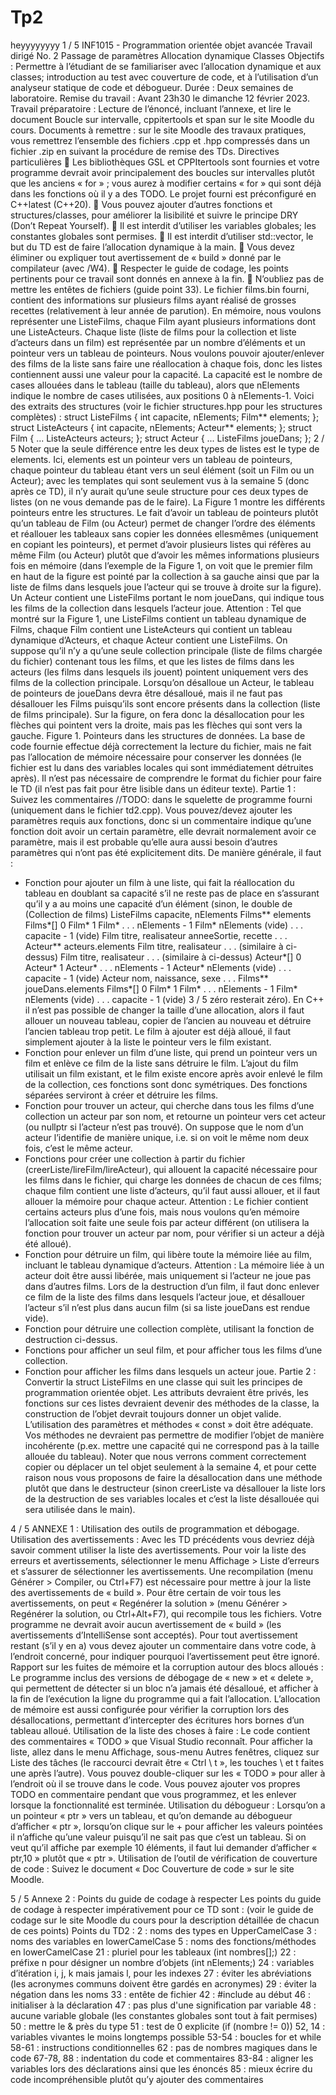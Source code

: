 # Tp2
heyyyyyyyy
1 / 5
INF1015 - Programmation orientée objet avancée
Travail dirigé No. 2
Passage de paramètres
Allocation dynamique
Classes
Objectifs : Permettre à l’étudiant de se familiariser avec l’allocation dynamique et aux classes;
introduction au test avec couverture de code, et à l’utilisation d’un analyseur statique de
code et débogueur.
Durée : Deux semaines de laboratoire.
Remise du travail : Avant 23h30 le dimanche 12 février 2023.
Travail préparatoire : Lecture de l’énoncé, incluant l’annexe, et lire le document Boucle sur intervalle,
cppitertools et span sur le site Moodle du cours.
Documents à remettre : sur le site Moodle des travaux pratiques, vous remettrez l’ensemble des fichiers .cpp et
.hpp compressés dans un fichier .zip en suivant la procédure de remise des TDs.
Directives particulières
 Les bibliothèques GSL et CPPItertools sont fournies et votre programme devrait avoir principalement des
boucles sur intervalles plutôt que les anciens « for » ; vous aurez à modifier certains « for » qui sont déjà
dans les fonctions où il y a des TODO. Le projet fourni est préconfiguré en C++latest (C++20).
 Vous pouvez ajouter d’autres fonctions et structures/classes, pour améliorer la lisibilité et suivre le principe
DRY (Don’t Repeat Yourself).
 Il est interdit d’utiliser les variables globales; les constantes globales sont permises.
 Il est interdit d’utiliser std::vector, le but du TD est de faire l’allocation dynamique à la main.
 Vous devez éliminer ou expliquer tout avertissement de « build » donné par le compilateur (avec /W4).
 Respecter le guide de codage, les points pertinents pour ce travail sont donnés en annexe à la fin.
 N’oubliez pas de mettre les entêtes de fichiers (guide point 33).
Le fichier films.bin fourni, contient des informations sur plusieurs films ayant réalisé de grosses recettes
(relativement à leur année de parution). En mémoire, nous voulons représenter une ListeFilms, chaque Film
ayant plusieurs informations dont une ListeActeurs. Chaque liste (liste de films pour la collection et liste
d’acteurs dans un film) est représentée par un nombre d’éléments et un pointeur vers un tableau de pointeurs.
Nous voulons pouvoir ajouter/enlever des films de la liste sans faire une réallocation à chaque fois, donc les
listes contiennent aussi une valeur pour la capacité. La capacité est le nombre de cases allouées dans le tableau
(taille du tableau), alors que nElements indique le nombre de cases utilisées, aux positions 0 à nElements-1.
Voici des extraits des structures (voir le fichier structures.hpp pour les structures complètes) :
struct ListeFilms {
int capacite, nElements;
Film** elements;
};
struct ListeActeurs {
int capacite, nElements;
Acteur** elements;
};
struct Film {
 ...
ListeActeurs acteurs;
};
struct Acteur {
 ...
ListeFilms joueDans;
};
2 / 5
Noter que la seule différence entre les deux types de listes est le type de elements. Ici, elements est un
pointeur vers un tableau de pointeurs, chaque pointeur du tableau étant vers un seul élément (soit un Film ou un
Acteur); avec les templates qui sont seulement vus à la semaine 5 (donc après ce TD), il n’y aurait qu’une
seule structure pour ces deux types de listes (on ne vous demande pas de le faire). La Figure 1 montre les
différents pointeurs entre les structures. Le fait d’avoir un tableau de pointeurs plutôt qu’un tableau de Film
(ou Acteur) permet de changer l’ordre des éléments et réallouer les tableaux sans copier les données ellesmêmes (uniquement en copiant les pointeurs), et permet d’avoir plusieurs listes qui réfères au même Film (ou
Acteur) plutôt que d’avoir les mêmes informations plusieurs fois en mémoire (dans l’exemple de la Figure 1,
on voit que le premier film en haut de la figure est pointé par la collection à sa gauche ainsi que par la liste de
films dans lesquels joue l’acteur qui se trouve à droite sur la figure). Un Acteur contient une ListeFilms
portant le nom joueDans, qui indique tous les films de la collection dans lesquels l’acteur joue.
Attention : Tel que montré sur la Figure 1, une ListeFilms contient un tableau dynamique de Films, chaque
Film contient une ListeActeurs qui contient un tableau dynamique d’Acteurs, et chaque Acteur contient
une ListeFilms. On suppose qu’il n’y a qu’une seule collection principale (liste de films chargée du fichier)
contenant tous les films, et que les listes de films dans les acteurs (les films dans lesquels ils jouent) pointent
uniquement vers des films de la collection principale. Lorsqu’on désalloue un Acteur, le tableau de pointeurs
de joueDans devra être désalloué, mais il ne faut pas désallouer les Films puisqu’ils sont encore présents dans
la collection (liste de films principale). Sur la figure, on fera donc la désallocation pour les flèches qui pointent
vers la droite, mais pas les flèches qui sont vers la gauche.
Figure 1. Pointeurs dans les structures de données.
La base de code fournie effectue déjà correctement la lecture du fichier, mais ne fait pas l’allocation de
mémoire nécessaire pour conserver les données (le fichier est lu dans des variables locales qui sont
immédiatement détruites après). Il n’est pas nécessaire de comprendre le format du fichier pour faire le TD (il
n’est pas fait pour être lisible dans un éditeur texte).
Partie 1 :
Suivez les commentaires //TODO: dans le squelette de programme fourni (uniquement dans le fichier
td2.cpp). Vous pouvez/devez ajouter les paramètres requis aux fonctions, donc si un commentaire indique
qu’une fonction doit avoir un certain paramètre, elle devrait normalement avoir ce paramètre, mais il est
probable qu’elle aura aussi besoin d’autres paramètres qui n’ont pas été explicitement dits.
De manière générale, il faut :
- Fonction pour ajouter un film à une liste, qui fait la réallocation du tableau en doublant sa capacité s’il
ne reste pas de place en s’assurant qu’il y a au moins une capacité d’un élément (sinon, le double de
(Collection de films)
ListeFilms
capacite, nElements
Films** elements
Films*[]
0 Film*
1 Film*
.
.
.
nElements - 1 Film*
nElements (vide)
.
.
.
capacite - 1 (vide)
Film
titre, realisateur
anneeSortie, recette
. . .
Acteur** acteurs.elements
Film
titre, realisateur
. . .
(similaire à ci-dessus)
Film
titre, realisateur
. . .
(similaire à ci-dessus)
Acteur*[]
0 Acteur*
1 Acteur*
.
.
.
nElements - 1 Acteur*
nElements (vide)
.
.
.
capacite - 1 (vide)
Acteur
nom, naissance, sexe
. . .
Films** joueDans.elements
Films*[]
0 Film*
1 Film*
.
.
.
nElements - 1 Film*
nElements (vide)
.
.
.
capacite - 1 (vide)
3 / 5
zéro resterait zéro). En C++ il n’est pas possible de changer la taille d’une allocation, alors il faut
allouer un nouveau tableau, copier de l’ancien au nouveau et détruire l’ancien tableau trop petit. Le
film à ajouter est déjà alloué, il faut simplement ajouter à la liste le pointeur vers le film existant.
- Fonction pour enlever un film d’une liste, qui prend un pointeur vers un film et enlève ce film de la
liste sans détruire le film. L’ajout du film utilisait un film existant, et le film existe encore après avoir
enlevé le film de la collection, ces fonctions sont donc symétriques. Des fonctions séparées serviront à
créer et détruire les films.
- Fonction pour trouver un acteur, qui cherche dans tous les films d’une collection un acteur par son
nom, et retourne un pointeur vers cet acteur (ou nullptr si l’acteur n’est pas trouvé). On suppose que le
nom d’un acteur l’identifie de manière unique, i.e. si on voit le même nom deux fois, c’est le même
acteur.
- Fonctions pour créer une collection à partir du fichier (creerListe/lireFilm/lireActeur), qui
allouent la capacité nécessaire pour les films dans le fichier, qui charge les données de chacun de ces
films; chaque film contient une liste d’acteurs, qu’il faut aussi allouer, et il faut allouer la mémoire pour
chaque acteur. Attention : Le fichier contient certains acteurs plus d’une fois, mais nous voulons qu’en
mémoire l’allocation soit faite une seule fois par acteur différent (on utilisera la fonction pour trouver
un acteur par nom, pour vérifier si un acteur a déjà été alloué).
- Fonction pour détruire un film, qui libère toute la mémoire liée au film, incluant le tableau dynamique
d’acteurs. Attention : La mémoire liée à un acteur doit être aussi libérée, mais uniquement si l’acteur ne
joue pas dans d’autres films. Lors de la destruction d’un film, il faut donc enlever ce film de la liste des
films dans lesquels l’acteur joue, et désallouer l’acteur s’il n’est plus dans aucun film (si sa liste
joueDans est rendue vide).
- Fonction pour détruire une collection complète, utilisant la fonction de destruction ci-dessus.
- Fonctions pour afficher un seul film, et pour afficher tous les films d’une collection.
- Fonction pour afficher les films dans lesquels un acteur joue.
Partie 2 :
Convertir la struct ListeFilms en une classe qui suit les principes de programmation orientée objet. Les
attributs devraient être privés, les fonctions sur ces listes devraient devenir des méthodes de la classe, la
construction de l’objet devrait toujours donner un objet valide. L’utilisation des paramètres et méthodes
« const » doit être adéquate. Vos méthodes ne devraient pas permettre de modifier l’objet de manière
incohérente (p.ex. mettre une capacité qui ne correspond pas à la taille allouée du tableau). Noter que nous
verrons comment correctement copier ou déplacer un tel objet seulement à la semaine 4, et pour cette raison
nous vous proposons de faire la désallocation dans une méthode plutôt que dans le destructeur (sinon
creerListe va désallouer la liste lors de la destruction de ses variables locales et c’est la liste désallouée qui
sera utilisée dans le main).

4 / 5
ANNEXE 1 : Utilisation des outils de programmation et débogage.
Utilisation des avertissements :
Avec les TD précédents vous devriez déjà savoir comment utiliser la liste des avertissements. Pour voir la liste des
erreurs et avertissements, sélectionner le menu Affichage > Liste d’erreurs et s’assurer de sélectionner les
avertissements. Une recompilation (menu Générer > Compiler, ou Ctrl+F7) est nécessaire pour mettre à jour la liste
des avertissements de « build ». Pour être certain de voir tous les avertissements, on peut « Regénérer la solution »
(menu Générer > Regénérer la solution, ou Ctrl+Alt+F7), qui recompile tous les fichiers.
Votre programme ne devrait avoir aucun avertissement de « build » (les avertissements d’IntelliSense sont
acceptés). Pour tout avertissement restant (s’il y en a) vous devez ajouter un commentaire dans votre code, à
l’endroit concerné, pour indiquer pourquoi l’avertissement peut être ignoré.
Rapport sur les fuites de mémoire et la corruption autour des blocs alloués :
Le programme inclus des versions de débogage de « new » et « delete », qui permettent de détecter si un bloc n’a
jamais été désalloué, et afficher à la fin de l’exécution la ligne du programme qui a fait l’allocation. L’allocation de
mémoire est aussi configurée pour vérifier la corruption lors des désallocations, permettant d’intercepter des
écritures hors bornes d’un tableau alloué.
Utilisation de la liste des choses à faire :
Le code contient des commentaires « TODO » que Visual Studio reconnaît. Pour afficher la liste, allez dans le
menu Affichage, sous-menu Autres fenêtres, cliquez sur Liste des tâches (le raccourci devrait être « Ctrl \ t »,
les touches \ et t faites une après l’autre). Vous pouvez double-cliquer sur les « TODO » pour aller à l’endroit où
il se trouve dans le code. Vous pouvez ajouter vos propres TODO en commentaire pendant que vous programmez,
et les enlever lorsque la fonctionnalité est terminée.
Utilisation du débogueur :
Lorsqu’on a un pointeur « ptr » vers un tableau, et qu’on demande au débogueur d’afficher « ptr », lorsqu’on clique
sur le + pour afficher les valeurs pointées il n’affiche qu’une valeur puisqu’il ne sait pas que c’est un tableau. Si on
veut qu’il affiche par exemple 10 éléments, il faut lui demander d’afficher « ptr,10 » plutôt que « ptr ».
Utilisation de l’outil de vérification de couverture de code :
Suivez le document « Doc Couverture de code » sur le site Moodle.

5 / 5
Annexe 2 : Points du guide de codage à respecter
Les points du guide de codage à respecter impérativement pour ce TD sont :
(voir le guide de codage sur le site Moodle du cours pour la description détaillée de chacun de ces points)
Points du TD2 :
2 : noms des types en UpperCamelCase
3 : noms des variables en lowerCamelCase
5 : noms des fonctions/méthodes en lowerCamelCase
21 : pluriel pour les tableaux (int nombres[];)
22 : préfixe n pour désigner un nombre d’objets (int nElements;)
24 : variables d’itération i, j, k mais jamais l, pour les indexes
27 : éviter les abréviations (les acronymes communs doivent être gardés en acronymes)
29 : éviter la négation dans les noms
33 : entête de fichier
42 : #include au début
46 : initialiser à la déclaration
47 : pas plus d'une signification par variable
48 : aucune variable globale (les constantes globales sont tout à fait permises)
50 : mettre le & près du type
51 : test de 0 explicite (if (nombre != 0))
52, 14 : variables vivantes le moins longtemps possible
53-54 : boucles for et while
58-61 : instructions conditionnelles
62 : pas de nombres magiques dans le code
67-78, 88 : indentation du code et commentaires
83-84 : aligner les variables lors des déclarations ainsi que les énoncés
85 : mieux écrire du code incompréhensible plutôt qu’y ajouter des commentaires 
